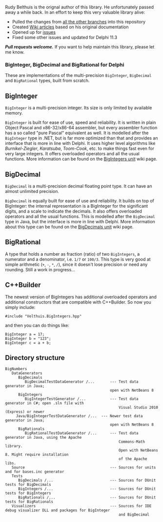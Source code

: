 Rudy Belthuis is the orignal author of this library. He unfortunately passed away a while back. In an effort to keep this very valuable library alive:

* Pulled the changes from [all the other branches](https://github.com/jimmckeeth/DelphiBigNumbers/network) into this repository
* Created [Wiki articles](https://github.com/jimmckeeth/DelphiBigNumbers/wiki) based on his original documentation 
* Opened up for [issues](https://github.com/jimmckeeth/DelphiBigNumbers/issues) 
* Fixed some other issues and updated for Delphi 11.3

***Pull requests welcome.*** If you want to help maintain this library, please let me know.

### BigInteger, BigDecimal and BigRational for Delphi

These are implementations of the multi-precision `BigInteger`, `BigDecimal` and `BigRational` types, built from scratch.

## BigInteger

`BigInteger` is a multi-precision integer. Its size is only limited by available memory.

`BigInteger` is built for ease of use, speed and reliability. It is written in plain Object Pascal and x86-32/x86-64 assembler, but every assembler function has a so called "pure Pascal" equivalent as well. It is modelled after the `BigInteger` type in .NET, but is far more optimized than that and provides an interface that is more in line with Delphi. It uses higher level algorithms like *Burnikel-Ziegler*, *Karatsuba*, *Toom-Cook*, etc. to make things fast even for very large integers. It offers overloaded operators and all the usual functions. More information can be found on the [BigIntegers unit](https://github.com/jimmckeeth/DelphiBigNumbers/wiki/BigIntegers) wiki page.

## BigDecimal

`BigDecimal` is a multi-precision decimal floating point type. It can have an almost unlimited precision.

`BigDecimal` is equally built for ease of use and reliability. It builds on top of BigInteger: the internal representation is a BigInteger for the significant digits, and a scale to indicate the decimals. It also offers overloaded operators and all the usual functions. This is modelled after the `BigDecimal` type in Java, but the interface is more in line with Delphi. More information about this type can be found on the [BigDecimals unit](https://github.com/jimmckeeth/DelphiBigNumbers/wiki/BigDecimals) wiki page.

## BigRational

A type that holds a number as fraction (ratio) of two `BigIntegers`, a numerator and a denominator, i.e. `1/7` or `100/3`. 
This type is very good at simple arithmetic (`+`, `-`, `*`, `/`), since it doesn't lose precision or need any rounding. Still a work in progress...

## C++Builder

The newest version of BigIntegers has additional overloaded operators and additional constructors that are compatible
with C++Builder. So now you simply include:

    #include "Velthuis.BigIntegers.hpp"

and then you can do things like:

    BigInteger a = 17;
    BigInteger b = "123";
    BigInteger c = a + b;

## Directory structure

```
BigNumbers
   DataGenerators
      BigDecimals
         BigDecimalTestDataGenerator /...       --- Test data generator in Java; 
	                                            open with NetBeans 8
      BigIntegers
         BigIntegerTestGenerator /...           --- Test data generator in C#; open .sln file with 
                                                    Visual Studio 2010 (Express) or newer
	 Java/BigIntegerTestDataGenerator /...  --- Newer test data generator in Java; 
	                                            open with NetBeans 8
      BigRationals                                   
         BigRationalTestDataGenerator /...      --- Test data generator in Java, using the Apache 
                                                    Commons-Math library.
                                                    Open with NetBeans 8. Might require installation 
                                                    of the Apache libs.
   Source                                       --- Sources for units and for bases.inc generator
   Tests
      BigDecimals /...                          --- Sources for DUnit tests for BigDecimals
      BigIntegers /...                          --- Sources for DUnit tests for BigIntegers
      BigRationals /...                         --- Sources for DUnit tests for BigRationals
   Visualizers                                  --- Sources for IDE debug visualizer DLL and packages for BigInteger 
                                                    and BigDecimal   
```

